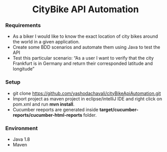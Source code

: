 <h1 align="center"> CityBike API Automation </h1>

### Requirements

  * As a biker I would like to know the exact location of city bikes around the world in a given application.
  * Create some BDD scenarios and automate them using Java to test the API
  * Test this particular scenario: “As a user I want to verify that the city Frankfurt is in Germany and return their corresponded latitude and longitude”

### Setup

 * git clone <a>https://github.com/yashodachavali/cityBikeApiAutomation.git</a>
 * Import project as maven project in eclipse/intelliJ IDE and right click on pom.xml and run <b>mvn  install</b>.
 * Cucumber reeports are generated inside <b> target/cucumber-reports/cucumber-html-reports </b> folder.

### Environment
  * Java 1.8
  * Maven